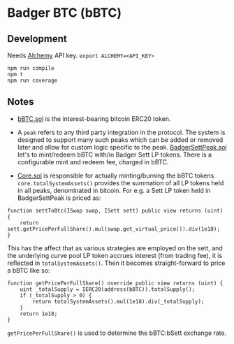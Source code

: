 # Badger BTC (bBTC)

## Development
Needs [Alchemy](alchemyapi.io) API key. `export ALCHEMY=<API_KEY>`
```
npm run compile
npm t
npm run coverage
```

## Notes

- [bBTC.sol](./contracts/bBTC.sol) is the interest-bearing bitcoin ERC20 token.

- A `peak` refers to any third party integration in the protocol. The system is designed to support many such peaks which can be added or removed later and allow for custom logic specific to the peak. [BadgerSettPeak.sol](./contracts/BadgerSettPeak.sol) let's to mint/redeem bBTC with/in Badger Sett LP tokens. There is a configurable mint and redeem fee, charged in bBTC.

- [Core.sol](./contracts/Core.sol) is responsible for actually minting/burning the bBTC tokens. `core.totalSystemAssets()` provides the summation of all LP tokens held in all peaks, denominated in bitcoin. For e.g. a Sett LP token held in BadgerSettPeak is priced as:
```
function settToBtc(ISwap swap, ISett sett) public view returns (uint) {
    return sett.getPricePerFullShare().mul(swap.get_virtual_price()).div(1e18);
}
```
This has the affect that as various strategies are employed on the sett, and the underlying curve pool LP token accrues interest (from trading fee), it is reflected in `totalSystemAssets()`. Then it becomes straight-forward to price a bBTC like so:
```
function getPricePerFullShare() override public view returns (uint) {
    uint _totalSupply = IERC20(address(bBTC)).totalSupply();
    if (_totalSupply > 0) {
        return totalSystemAssets().mul(1e18).div(_totalSupply);
    }
    return 1e18;
}
```
`getPricePerFullShare()` is used to determine the bBTC:bSett exchange rate.



